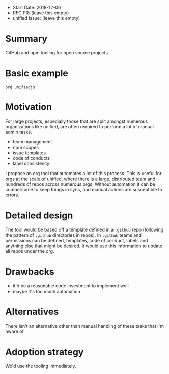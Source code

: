 - Start Date: 2018-12-06
- RFC PR: (leave this empty)
- unified Issue: (leave this empty)

# Summary

GitHub and npm tooling for open source projects.

# Basic example

```
org unifiedjs
```

# Motivation

For large projects, especially those that are split amongst numerous
organizations like unified, are often required to perform a lot of
manual admin tasks.

- team management
- npm scopes
- issue templates
- code of conducts
- label consistency

I propose an org tool that automates a lot of this process. This is
useful for orgs at the scale of unified, where there is a large,
distributed team and hundreds of repos across numerous orgs. Without
automation it can be cumbersome to keep things in sync, and manual
actions are susceptible to errors.

# Detailed design

The tool would be based off a template defined in a `.github` repo
(following the pattern of `.github` directories in repos). In `.github`
teams and permissions can be defined, templates, code of conduct, labels
and anything else that might be desired. It would use this information
to update all repos under the org.

# Drawbacks

- it'd be a reasonable code investment to implement well
- maybe it's too much automation

# Alternatives

There isn't an alternative other than manual handling of these tasks that I'm
aware of.

# Adoption strategy

We'd use the tooling immediately.
